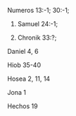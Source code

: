 Numeros 13:-1; 30:-1;

1. Samuel 24:-1; 

2. Chronik 33:?;

Daniel 4, 6

Hiob 35-40

Hosea 2, 11, 14

Jona 1

Hechos 19


